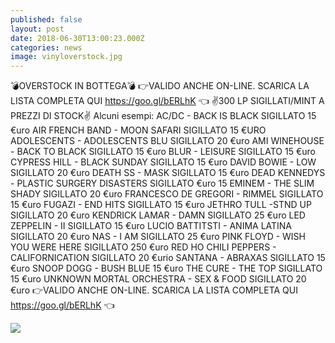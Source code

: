```yaml
---
published: false
layout: post
date: 2018-06-30T13:00:23.000Z
categories: news
image: vinyloverstock.jpg
---
```

💣OVERSTOCK IN BOTTEGA💣
👉VALIDO ANCHE ON-LINE. SCARICA LA LISTA COMPLETA QUI https://goo.gl/bERLhK 👈
✌️300 LP SIGILLATI/MINT A PREZZI DI STOCK✌️
Alcuni esempi:
AC/DC - BACK IS BLACK SIGILLATO 15 €uro
AIR FRENCH BAND - MOON SAFARI SIGILLATO 15 €URO
ADOLESCENTS - ADOLESCENTS BLU SIGILLATO 20 €uro
AMI WINEHOUSE - BACK TO BLACK SIGILLATO 15 €uro
BLUR - LEISURE SIGILLATO 15 €uro 
CYPRESS HILL - BLACK SUNDAY SIGILLATO 15 €uro
DAVID BOWIE - LOW SIGILLATO 20 €uro
DEATH SS - MASK SIGILLATO 15 €uro
DEAD KENNEDYS - PLASTIC SURGERY DISASTERS SIGILLATO €uro 15
EMINEM - THE SLIM SHADY SIGILLATO 20 €uro
FRANCESCO DE GREGORI - RIMMEL SIGILLATO 15 €uro
FUGAZI - END HITS SIGILLATO 15 €uro
JETHRO TULL -STND UP SIGILLATO 20 €uro
KENDRICK LAMAR - DAMN SIGILLATO 25 €uro
LED ZEPPELIN - II SIGILLATO 15 €uro
LUCIO BATTITSTI - ANIMA LATINA SIGILLATO 20 €uro
NAS - I AM SIGILLATO 25 €uro
PINK FLOYD - WISH YOU WERE HERE SIGILLATO 250 €uro
RED HO CHILI PEPPERS - CALIFORNICATION SIGILLATO 20 €urio
SANTANA - ABRAXAS SIGILLATO 15 €uro
SNOOP DOGG - BUSH BLUE 15 €uro
THE CURE - THE TOP SIGILLATO 15 €uro
UNKNOWN MORTAL ORCHESTRA - SEX & FOOD SIGILLATO 20 €uro 
👉VALIDO ANCHE ON-LINE. SCARICA LA LISTA COMPLETA QUI https://goo.gl/bERLhK 👈

![]({{site.baseurl}}/http://i64.tinypic.com/2hfnpt2.png)
